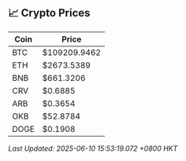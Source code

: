 ## 📈 Crypto Prices

| Coin | Price |
| ---- | ----- |
| BTC | $109209.9462 |
| ETH | $2673.5389 |
| BNB | $661.3206 |
| CRV | $0.6885 |
| ARB | $0.3654 |
| OKB | $52.8784 |
| DOGE | $0.1908 |

_Last Updated: 2025-06-10 15:53:19.072 +0800 HKT_